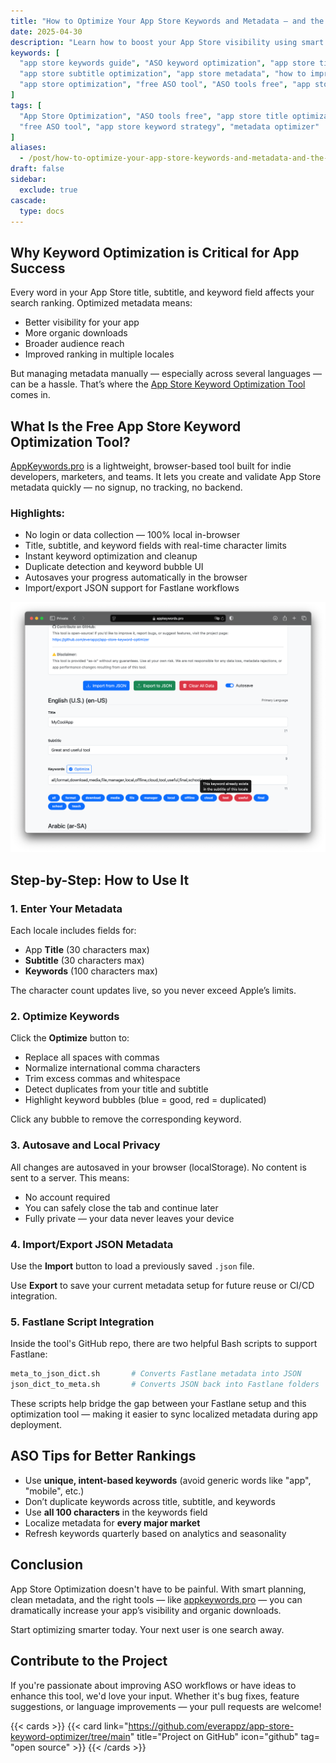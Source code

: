 ```yaml
---
title: "How to Optimize Your App Store Keywords and Metadata — and the Best Free Tool to Help You"
date: 2025-04-30
description: "Learn how to boost your App Store visibility using smart metadata strategies. This guide shows you how to optimize titles, subtitles, and keyword fields — and introduces a free tool to streamline the process."
keywords: [
  "app store keywords guide", "ASO keyword optimization", "app store title optimization", 
  "app store subtitle optimization", "app store metadata", "how to improve app store ranking",
  "app store optimization", "free ASO tool", "ASO tools free", "app store keyword strategy"
]
tags: [
  "App Store Optimization", "ASO tools free", "app store title optimization", 
  "free ASO tool", "app store keyword strategy", "metadata optimizer"
]
aliases:
  - /post/how-to-optimize-your-app-store-keywords-and-metadata-and-the-best-free-tool-to-help-you/
draft: false
sidebar:
  exclude: true
cascade:
  type: docs
---
```


## Why Keyword Optimization is Critical for App Success

Every word in your App Store title, subtitle, and keyword field affects your search ranking. Optimized metadata means:

- Better visibility for your app
- More organic downloads
- Broader audience reach
- Improved ranking in multiple locales

But managing metadata manually — especially across several languages — can be a hassle. That’s where the [App Store Keyword Optimization Tool](https://appkeywords.pro) comes in.

## What Is the Free App Store Keyword Optimization Tool?

[AppKeywords.pro](https://appkeywords.pro) is a lightweight, browser-based tool built for indie developers, marketers, and teams. It lets you create and validate App Store metadata quickly — no signup, no tracking, no backend.

### Highlights:

- No login or data collection — 100% local in-browser
- Title, subtitle, and keyword fields with real-time character limits
- Instant keyword optimization and cleanup
- Duplicate detection and keyword bubble UI
- Autosaves your progress automatically in the browser
- Import/export JSON support for Fastlane workflows

![](21260c_d61d1cc8c0a341e08f1b3e8f4c0a3f38~mv2.png)

## Step-by-Step: How to Use It

### 1. Enter Your Metadata

Each locale includes fields for:

- App **Title** (30 characters max)
- **Subtitle** (30 characters max)
- **Keywords** (100 characters max)

The character count updates live, so you never exceed Apple’s limits.

### 2. Optimize Keywords

Click the **Optimize** button to:

- Replace all spaces with commas
- Normalize international comma characters
- Trim excess commas and whitespace
- Detect duplicates from your title and subtitle
- Highlight keyword bubbles (blue = good, red = duplicated)

Click any bubble to remove the corresponding keyword.

### 3. Autosave and Local Privacy

All changes are autosaved in your browser (localStorage). No content is sent to a server. This means:

- No account required
- You can safely close the tab and continue later
- Fully private — your data never leaves your device

### 4. Import/Export JSON Metadata

Use the **Import** button to load a previously saved `.json` file.

Use **Export** to save your current metadata setup for future reuse or CI/CD integration.

### 5. Fastlane Script Integration

Inside the tool's GitHub repo, there are two helpful Bash scripts to support Fastlane:

```bash
meta_to_json_dict.sh       # Converts Fastlane metadata into JSON
json_dict_to_meta.sh       # Converts JSON back into Fastlane folders
```

These scripts help bridge the gap between your Fastlane setup and this optimization tool — making it easier to sync localized metadata during app deployment.

## ASO Tips for Better Rankings

- Use **unique, intent-based keywords** (avoid generic words like "app", "mobile", etc.)
- Don’t duplicate keywords across title, subtitle, and keywords
- Use **all 100 characters** in the keywords field
- Localize metadata for **every major market**
- Refresh keywords quarterly based on analytics and seasonality

## Conclusion

App Store Optimization doesn't have to be painful. With smart planning, clean metadata, and the right tools — like [appkeywords.pro](https://appkeywords.pro) — you can dramatically increase your app’s visibility and organic downloads.

Start optimizing smarter today. Your next user is one search away.

## Contribute to the Project

If you're passionate about improving ASO workflows or have ideas to enhance this tool, we'd love your input. Whether it's bug fixes, feature suggestions, or language improvements — your pull requests are welcome!

{{< cards >}}
  {{< card link="https://github.com/everappz/app-store-keyword-optimizer/tree/main" title="Project on GitHub" icon="github" tag= "open source" >}}
{{< /cards >}}

